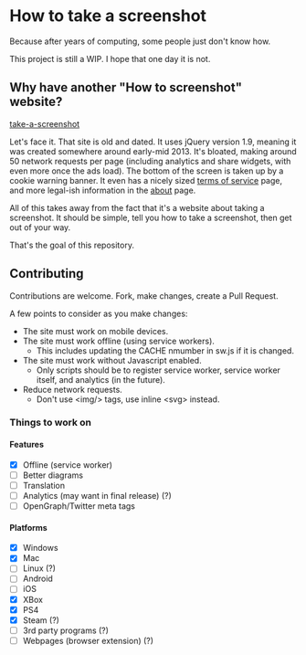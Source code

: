 # How to take a screenshot

Because after years of computing, some people just don't know how.

This project is still a WIP. I hope that one day it is not.

## Why have another "How to screenshot" website?

[take-a-screenshot](https://www.take-a-screenshot.org/)

Let's face it. That site is old and dated. It uses jQuery version 1.9, meaning it was created somewhere around early-mid 2013. It's bloated, making around 50 network requests per page (including analytics and share widgets, with even more once the ads load). The bottom of the screen is taken up by a cookie warning banner. It even has a nicely sized [terms of service](https://www.take-a-screenshot.org/en/terms.html) page, and more legal-ish information in the [about](https://www.take-a-screenshot.org/de/about.html) page.

All of this takes away from the fact that it's a website about taking a screenshot. It should be simple, tell you how to take a screenshot, then get out of your way.

That's the goal of this repository.

## Contributing

Contributions are welcome. Fork, make changes, create a Pull Request.

A few points to consider as you make changes:

* The site must work on mobile devices.
* The site must work offline (using service workers).
  * This includes updating the CACHE nmumber in sw.js if it is changed.
* The site must work without Javascript enabled.
  * Only scripts should be to register service worker, service worker itself, and analytics (in the future).
* Reduce network requests.
  * Don't use &lt;img/&gt; tags, use inline &lt;svg&gt; instead.

### Things to work on

#### Features

* [x] Offline (service worker)
* [ ] Better diagrams
* [ ] Translation
* [ ] Analytics (may want in final release) (?)
* [ ] OpenGraph/Twitter meta tags

#### Platforms

* [x] Windows
* [x] Mac
* [ ] Linux (?)
* [ ] Android
* [ ] iOS
* [x] XBox
* [x] PS4
* [x] Steam (?)
* [ ] 3rd party programs (?)
* [ ] Webpages (browser extension) (?)
